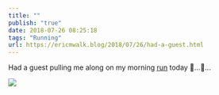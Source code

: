 ```yaml
---
title: ""
publish: "true"
date: 2018-07-26 08:25:18
tags: "Running"
url: https://ericmwalk.blog/2018/07/26/had-a-guest.html
---
```


Had a guest pulling me along on my morning [run](https://www.strava.com/activities/1728827627) today 🐾...🏃...

![](https://ericmwalk.blog/uploads/2022/41040dc872.jpg)